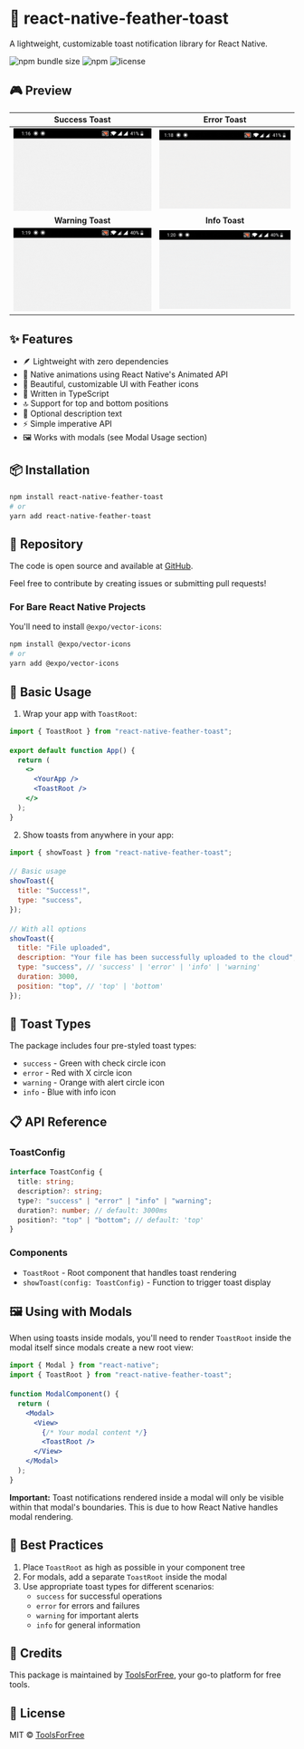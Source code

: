 # 🍞 react-native-feather-toast

A lightweight, customizable toast notification library for React Native.

![npm bundle size](https://img.shields.io/bundlephobia/min/react-native-feather-toast)
![npm](https://img.shields.io/npm/v/react-native-feather-toast)
![license](https://img.shields.io/npm/l/react-native-feather-toast)

## 🎮 Preview

|                                                        Success Toast                                                        |                                                       Error Toast                                                       |
| :-------------------------------------------------------------------------------------------------------------------------: | :---------------------------------------------------------------------------------------------------------------------: |
| ![Success Toast](https://raw.githubusercontent.com/kazimshah39/react-native-feather-toast/master/src/img/success-toast.gif) | ![Error Toast](https://raw.githubusercontent.com/kazimshah39/react-native-feather-toast/master/src/img/error-toast.gif) |
|                                                      **Warning Toast**                                                      |                                                     **Info Toast**                                                      |
| ![Warning Toast](https://raw.githubusercontent.com/kazimshah39/react-native-feather-toast/master/src/img/warning-toast.gif) |  ![Info Toast](https://raw.githubusercontent.com/kazimshah39/react-native-feather-toast/master/src/img/info-toast.gif)  |

## ✨ Features

- 🪶 Lightweight with zero dependencies
- 📱 Native animations using React Native's Animated API
- 🎨 Beautiful, customizable UI with Feather icons
- 💪 Written in TypeScript
- 🔝 Support for top and bottom positions
- 📝 Optional description text
- ⚡ Simple imperative API
- 🖼️ Works with modals (see Modal Usage section)

## 📦 Installation

```bash
npm install react-native-feather-toast
# or
yarn add react-native-feather-toast
```

## 📂 Repository

The code is open source and available at [GitHub](https://github.com/kazimshah39/react-native-feather-toast/).

Feel free to contribute by creating issues or submitting pull requests!

### For Bare React Native Projects

You'll need to install `@expo/vector-icons`:

```bash
npm install @expo/vector-icons
# or
yarn add @expo/vector-icons
```

## 🚀 Basic Usage

1. Wrap your app with `ToastRoot`:

```jsx
import { ToastRoot } from "react-native-feather-toast";

export default function App() {
  return (
    <>
      <YourApp />
      <ToastRoot />
    </>
  );
}
```

2. Show toasts from anywhere in your app:

```jsx
import { showToast } from "react-native-feather-toast";

// Basic usage
showToast({
  title: "Success!",
  type: "success",
});

// With all options
showToast({
  title: "File uploaded",
  description: "Your file has been successfully uploaded to the cloud",
  type: "success", // 'success' | 'error' | 'info' | 'warning'
  duration: 3000,
  position: "top", // 'top' | 'bottom'
});
```

## 🎨 Toast Types

The package includes four pre-styled toast types:

- `success` - Green with check circle icon
- `error` - Red with X circle icon
- `warning` - Orange with alert circle icon
- `info` - Blue with info icon

## 📋 API Reference

### ToastConfig

```typescript
interface ToastConfig {
  title: string;
  description?: string;
  type?: "success" | "error" | "info" | "warning";
  duration?: number; // default: 3000ms
  position?: "top" | "bottom"; // default: 'top'
}
```

### Components

- `ToastRoot` - Root component that handles toast rendering
- `showToast(config: ToastConfig)` - Function to trigger toast display

## 🖼️ Using with Modals

When using toasts inside modals, you'll need to render `ToastRoot` inside the modal itself since modals create a new root view:

```jsx
import { Modal } from "react-native";
import { ToastRoot } from "react-native-feather-toast";

function ModalComponent() {
  return (
    <Modal>
      <View>
        {/* Your modal content */}
        <ToastRoot />
      </View>
    </Modal>
  );
}
```

**Important:** Toast notifications rendered inside a modal will only be visible within that modal's boundaries. This is due to how React Native handles modal rendering.

## 🎯 Best Practices

1. Place `ToastRoot` as high as possible in your component tree
2. For modals, add a separate `ToastRoot` inside the modal
3. Use appropriate toast types for different scenarios:
   - `success` for successful operations
   - `error` for errors and failures
   - `warning` for important alerts
   - `info` for general information

## 👥 Credits

This package is maintained by [ToolsForFree](https://toolsforfree.com/), your go-to platform for free tools.

## 📝 License

MIT © [ToolsForFree](https://toolsforfree.com/)
